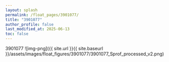 ```yaml
---
layout: splash
permalink: /float_pages/3901077/
title: "3901077"
author_profile: false
last_modified_at: 2025-06-13
toc: false
---
```

 
3901077
![img-png]({{ site.url }}{{ site.baseurl }}/assets/images/float_figures/3901077/3901077_Sprof_processed_v2.png)